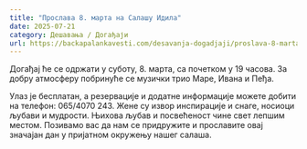 ```yaml
---
title: "Прослава 8. марта на Салашу Идила"
date: 2025-07-21
category: Дешавања / Догађаји
url: https://backapalankavesti.com/desavanja-dogadjaji/proslava-8-marta-na-salasu-idila/
---
```


Догађај ће се одржати у суботу, 8. марта, са почетком у 19 часова. За добру атмосферу побринуће се музички трио Маре, Ивана и Пеђа.

Улаз је бесплатан, а резервације и додатне информације можете добити на телефон: 065/4070 243. Жене су извор инспирације и снаге, носиоци љубави и мудрости. Њихова љубав и посвећеност чине свет лепшим местом. Позивамо вас да нам се придружите и прославите овај значајан дан у пријатном окружењу нашег салаша.
